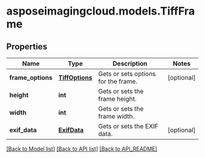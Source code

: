 # asposeimagingcloud.models.TiffFrame

## Properties
Name | Type | Description | Notes
------------ | ------------- | ------------- | -------------
**frame_options** | [**TiffOptions**](TiffOptions.md) | Gets or sets options for the frame. | [optional] 
**height** | **int** | Gets or sets the frame height. | 
**width** | **int** | Gets or sets the frame width. | 
**exif_data** | [**ExifData**](ExifData.md) | Gets or sets the EXIF data. | [optional] 

[[Back to Model list]](API_README.md#documentation-for-models) [[Back to API list]](API_README.md#documentation-for-api-endpoints) [[Back to API_README]](API_README.md)


